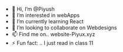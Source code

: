 - 👋 Hi, I’m @Piyush
- 👀 I’m interested in webApps
- 🌱 I’m currently learning React
- 💞️ I’m looking to collaborate on Webdesigns
- 📫 Find me on.. website-Piyux.xyz
- ⚡ Fun fact: .. I just read in class 11

<!---
PiyuSX/PiyuSX is a ✨ special ✨ repository because its `README.md` (this file) appears on your GitHub profile.
You can click the Preview link to take a look at your changes.
--->
